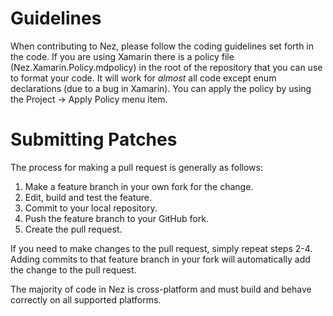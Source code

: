 Guidelines
==========

When contributing to Nez, please follow the coding guidelines set forth in the code. If you are using Xamarin there is a policy file (Nez.Xamarin.Policy.mdpolicy) in the root of the repository that you can use to format your code. It will work for *almost* all code except enum declarations (due to a bug in Xamarin). You can apply the policy by using the Project -> Apply Policy menu item.


Submitting Patches
==================

The process for making a pull request is generally as follows:

1. Make a feature branch in your own fork for the change.
2. Edit, build and test the feature.
3. Commit to your local repository.
4. Push the feature branch to your GitHub fork.
5. Create the pull request.

If you need to make changes to the pull request, simply repeat steps 2-4. Adding commits to that feature branch in your fork will automatically add the change to the pull request.

The majority of code in Nez is cross-platform and must build and behave correctly on all supported platforms.
